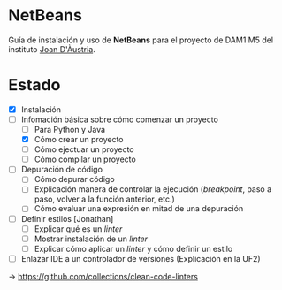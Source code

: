 # NetBeans
Guía de instalación y uso de **NetBeans** para el proyecto de DAM1 M5 del instituto [Joan D'Àustria](https://agora.xtec.cat/insjoandaustria/).

# Estado
- [x] Instalación
- [ ] Infomación básica sobre cómo comenzar un proyecto
     - [ ] Para Python y Java
     - [x] Cómo crear un proyecto 
     - [ ] Cómo ejectuar un proyecto
     - [ ] Cómo compilar un proyecto
- [ ] Depuración de código
     - [ ] Cómo depurar código
     - [ ] Explicación manera de controlar la ejecución (_breakpoint_, paso a paso, volver a la función anterior, etc.)
     - [ ] Cómo evaluar una expresión en mitad de una depuración     
- [ ] Definir estilos [Jonathan]
     - [ ] Explicar qué es un _linter_
     - [ ] Mostrar instalación de un _linter_
     - [ ] Explicar cómo aplicar un _linter_ y cómo definir un estilo
- [ ] Enlazar IDE a un controlador de versiones (Explicación en la UF2)

-> https://github.com/collections/clean-code-linters
     

